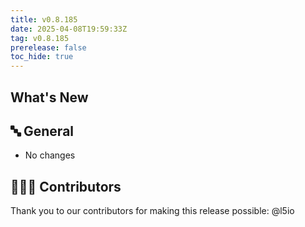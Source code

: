 ```yaml
---
title: v0.8.185
date: 2025-04-08T19:59:33Z
tag: v0.8.185
prerelease: false
toc_hide: true
---
```


## What's New
## 🔤 General
* No changes

## 👨🏽‍💻 Contributors

Thank you to our contributors for making this release possible:
@l5io

